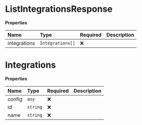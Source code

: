 # ListIntegrationsResponse

**Properties**

| Name         | Type             | Required | Description |
| :----------- | :--------------- | :------- | :---------- |
| integrations | `Integrations[]` | ❌       |             |

# Integrations

**Properties**

| Name   | Type     | Required | Description |
| :----- | :------- | :------- | :---------- |
| config | `any`    | ❌       |             |
| id     | `string` | ❌       |             |
| name   | `string` | ❌       |             |
